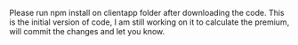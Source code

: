 Please run npm install on clientapp folder after downloading the code.
This is the initial version of code, I am still working on it to calculate the premium, will commit the changes and let you know.
